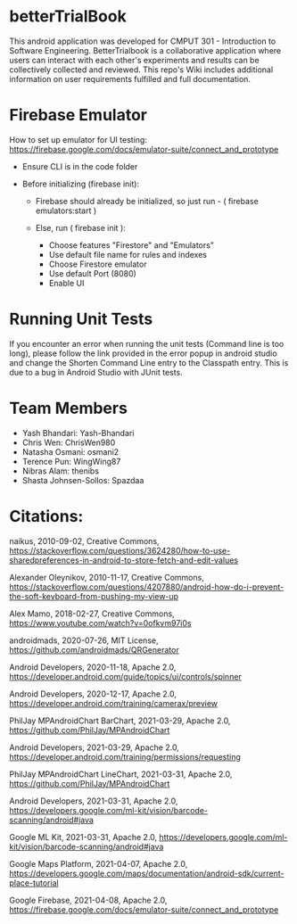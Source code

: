 # betterTrialBook
This android application was developed for CMPUT 301 - Introduction to Software Engineering. BetterTrialbook is a collaborative application where users can interact with each other's experiments and results can be collectively collected and reviewed. This repo's Wiki includes additional information on user requirements fulfilled and full documentation.

# Firebase Emulator
How to set up emulator for UI testing: https://firebase.google.com/docs/emulator-suite/connect_and_prototype

- Ensure CLI is in the code folder

- Before initializing (firebase init):
    - Firebase should already be initialized, so just run - ( firebase emulators:start )
    
    - Else, run ( firebase init ):
        - Choose features "Firestore" and "Emulators"
        - Use default file name for rules and indexes
        - Choose Firestore emulator
        - Use default Port (8080) 
        - Enable UI

# Running Unit Tests
If you encounter an error when running the unit tests (Command line is too long), please follow the link provided in the
error popup in android studio and change the Shorten Command Line entry to the Classpath entry. This is due to a bug
in Android Studio with JUnit tests.

# Team Members

- Yash Bhandari: Yash-Bhandari
- Chris Wen: ChrisWen980
- Natasha Osmani: osmani2
- Terence Pun: WingWing87
- Nibras Alam: thenibs
- Shasta Johnsen-Sollos: Spazdaa

# Citations:
naikus, 2010-09-02, Creative Commons, https://stackoverflow.com/questions/3624280/how-to-use-sharedpreferences-in-android-to-store-fetch-and-edit-values

Alexander Oleynikov, 2010-11-17, Creative Commons, https://stackoverflow.com/questions/4207880/android-how-do-i-prevent-the-soft-keyboard-from-pushing-my-view-up

Alex Mamo, 2018-02-27, Creative Commons, https://www.youtube.com/watch?v=0ofkvm97i0s

androidmads, 2020-07-26, MIT License, https://github.com/androidmads/QRGenerator

Android Developers, 2020-11-18, Apache 2.0, https://developer.android.com/guide/topics/ui/controls/spinner

Android Developers, 2020-12-17, Apache 2.0, https://developer.android.com/training/camerax/preview

PhilJay MPAndroidChart BarChart, 2021-03-29, Apache 2.0, https://github.com/PhilJay/MPAndroidChart

Android Developers, 2021-03-29, Apache 2.0, https://developer.android.com/training/permissions/requesting

PhilJay MPAndroidChart LineChart, 2021-03-31, Apache 2.0, https://github.com/PhilJay/MPAndroidChart

Android Developers, 2021-03-31, Apache 2.0, https://developers.google.com/ml-kit/vision/barcode-scanning/android#java

Google ML Kit, 2021-03-31, Apache 2.0, https://developers.google.com/ml-kit/vision/barcode-scanning/android#java

Google Maps Platform, 2021-04-07, Apache 2.0, https://developers.google.com/maps/documentation/android-sdk/current-place-tutorial

Google Firebase, 2021-04-08, Apache 2.0, https://firebase.google.com/docs/emulator-suite/connect_and_prototype
